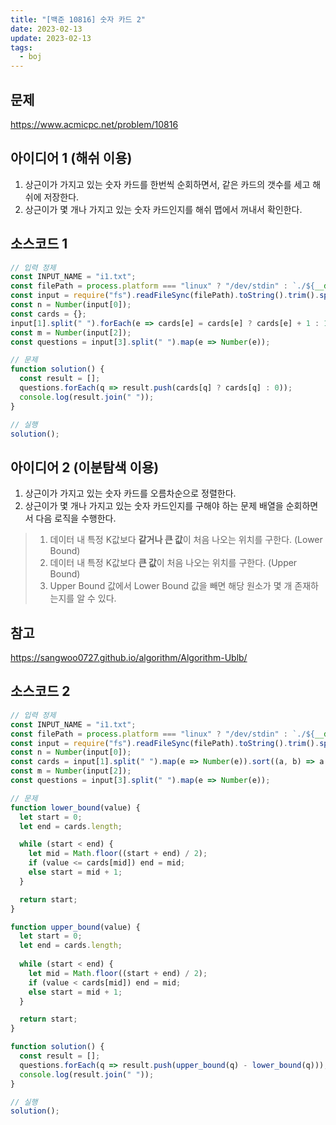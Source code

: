```yaml
---
title: "[백준 10816] 숫자 카드 2"
date: 2023-02-13
update: 2023-02-13
tags:
  - boj
---
```


## 문제
https://www.acmicpc.net/problem/10816

## 아이디어 1 (해쉬 이용)
1. 상근이가 가지고 있는 숫자 카드를 한번씩 순회하면서, 같은 카드의 갯수를 세고 해쉬에 저장한다.
2. 상근이가 몇 개나 가지고 있는 숫자 카드인지를 해쉬 맵에서 꺼내서 확인한다.

## 소스코드 1
```js
// 입력 정제
const INPUT_NAME = "i1.txt";
const filePath = process.platform === "linux" ? "/dev/stdin" : `./${__dirname.split('\\').pop()}/${INPUT_NAME}`;
const input = require("fs").readFileSync(filePath).toString().trim().split("\n").map(item => item.trim());
const n = Number(input[0]);
const cards = {};
input[1].split(" ").forEach(e => cards[e] = cards[e] ? cards[e] + 1 : 1);
const m = Number(input[2]);
const questions = input[3].split(" ").map(e => Number(e));

// 문제
function solution() {
  const result = [];
  questions.forEach(q => result.push(cards[q] ? cards[q] : 0));
  console.log(result.join(" "));
}

// 실행
solution();
```

## 아이디어 2 (이분탐색 이용)
1. 상근이가 가지고 있는 숫자 카드를 오름차순으로 정렬한다.
2. 상근이가 몇 개나 가지고 있는 숫자 카드인지를 구해야 하는 문제 배열을 순회하면서 다음 로직을 수행한다.
> 1. 데이터 내 특정 K값보다 <b>같거나 큰 값</b>이 처음 나오는 위치를 구한다. (Lower Bound)
> 2. 데이터 내 특정 K값보다 <b>큰 값</b>이 처음 나오는 위치를 구한다. (Upper Bound)
> 3. Upper Bound 값에서 Lower Bound 값을 빼면 해당 원소가 몇 개 존재하는지를 알 수 있다.

## 참고
https://sangwoo0727.github.io/algorithm/Algorithm-Ublb/


## 소스코드 2
```js
// 입력 정제
const INPUT_NAME = "i1.txt";
const filePath = process.platform === "linux" ? "/dev/stdin" : `./${__dirname.split('\\').pop()}/${INPUT_NAME}`;
const input = require("fs").readFileSync(filePath).toString().trim().split("\n").map(item => item.trim());
const n = Number(input[0]);
const cards = input[1].split(" ").map(e => Number(e)).sort((a, b) => a - b);
const m = Number(input[2]);
const questions = input[3].split(" ").map(e => Number(e));

// 문제
function lower_bound(value) {
  let start = 0;
  let end = cards.length;

  while (start < end) {
    let mid = Math.floor((start + end) / 2);
    if (value <= cards[mid]) end = mid;
    else start = mid + 1;
  }

  return start;
}

function upper_bound(value) {
  let start = 0;
  let end = cards.length;
  
  while (start < end) {
    let mid = Math.floor((start + end) / 2);
    if (value < cards[mid]) end = mid;
    else start = mid + 1;
  }

  return start;
}

function solution() {
  const result = [];
  questions.forEach(q => result.push(upper_bound(q) - lower_bound(q)));
  console.log(result.join(" "));
}

// 실행
solution();
```